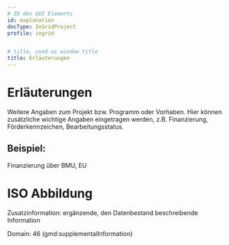 ```yaml
---
# ID des GUI Elements
id: explanation
docType: InGridProject
profile: ingrid


# title, used as window title
title: Erläuterungen
---
```


# Erläuterungen

Weitere Angaben zum Projekt bzw. Programm oder Vorhaben. Hier können zusätzliche wichtige Angaben eingetragen werden, z.B. Finanzierung, Förderkennzeichen, Bearbeitungsstatus.

## Beispiel:

Finanzierung über BMU, EU

# ISO Abbildung

Zusatzinformation: ergänzende, den Datenbestand beschreibende Information

Domain: 46 (gmd:supplementalInformation)
